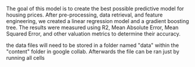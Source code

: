 The goal of this model is to create the best possible predictive model for housing prices. After pre-processing, data retrieval, and feature engineering, we created a linear regression model and a gradient boosting tree. The results were measured using R2, Mean Absolute Error, Mean Squared Error, and other valuation metrics to determine their accuracy.

the data files will need to be stored in a folder named "data" within the "content" folder in google collab. Afterwards the file can be ran just by running all cells